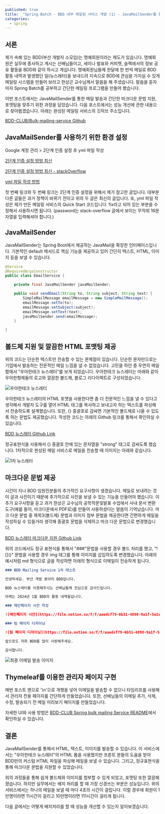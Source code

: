 ```yaml
---
published: true
title:  "Spring Batch - BDD 내부 메일링 서비스 개발 (1) - JavaMailSender를 통한 메일 발송과 마크다운 문법 지원, 메일 포맷팅"
categories:
  - spring
---
```


## 서론

제가 속해 있는 BDD(부산 개발자 소모임)는 명예회원이라는 제도가 있습니다. 명예회원은 실무에 종사하고 계시는 선배님들이고, 세미나 발표와 커피챗, 슬랙에서의 정보 공유 활동을 BDD와 같이 하시고 계십니다. 명예회원님들께 한달에 한 번씩 메일로 BDD 활동 내역과 발생했던 일(뉴스레터)을 보내드려 지속으로 BDD에 관심을 가지실 수 있게 메일링 시스템을 만들어 보라고 한상곤 교수님께서 말씀을 해 주셨습니다. 말씀을 듣자마자 Spring Batch를 공부하고 간단한 메일링 프로그램을 만들어 봤습니다. 

이번 포스트에서는 JavaMailSender를 통한 메일 발송과 간단한 마크다운 문법 지원, 포맷팅을 맞추기 위한 과정을 담았습니다. 다음 포스트에서는 성능 개선에 관한 내용으로 찾아뵙겠습니다. 아래는 완성된 메일링 서비스의 깃허브 주소입니다.

[BDD-CLUB/Bulk-mailing-service Github](https://github.com/BDD-CLUB/bulk-mailing-service)

## JavaMailSender를 사용하기 위한 환경 설정

Google 계정 관리 > 2단계 인증 설정 후 yml 파일 작성

[2단계 인증 설정 방법 최신](https://goodteacher.tistory.com/8)

[2단계 인증 설정 방법 최신 - stackOverflow](https://stackoverflow.com/questions/72930539/javax-mail-authenticationfailedexception-535-5-7-8-username-and-password-not-ac)

[yml 파일 작성 방법](https://github.com/BDD-CLUB/bulk-mailing-service#3-applicationyml-%ED%8C%8C%EC%9D%BC-%EC%B6%94%EA%B0%80)

첫 번째 링크와 두 번째 링크는 2단계 인증 설정을 위해서 제가 참고한 글입니다. 대부분 다른 글들은 과거 정책이 바뀌기 전이고 위의 두 글은 최신의 글입니다. 또, yml 파일 작성은 제가 만든 메일링 서비스의 Quick Start 코드입니다. fix라고 되어 있는 부분을 수정해서 사용하시면 됩니다. (password는 stack-overflow 글에서 보이는 무작위 16문자열을 입력해셔야 합니다.)

## JavaMailSender

JavaMailSender는 Spring Boot에서 제공하는 JavaMail을 확장한 인터페이스입니다. 기본적인 default 메서드로 핵심 기능을 제공하고 있어 간단히 텍스트, HTML, 이미지 등을 보낼 수 있습니다.

~~~java
@Service
@RequiredArgsConstructor
public class EmailService {

    private final JavaMailSender javaMailSender;

    public void sendEmail(String to, String subject, String text) {
        SimpleMailMessage emailMessage = new SimpleMailMessage();
        emailMessage.setTo(to);
        emailMessage.setSubject(subject);
        emailMessage.setText(text);
        javaMailSender.send(emailMessage);
    }

}
~~~

## 볼드체 지원 및 깔끔한 HTML 포맷팅 제공

위의 코드는 단순한 텍스트만 전송할 수 있는 문제점이 있습니다. 단순한 문자만으로는 기업에서 발송하는 전문적인 메일 느낌을 낼 수 없었습니다. 고민을 하던 중 우연히 메일함에서 "우아한테크 뉴스레터"를 보게 되었습니다. 우아한테크 뉴스레터는 아래와 같이 우아한형제들의 로고와 깔끔한 볼드체, 블로그 리다이렉트로 구성되었습니다.

![우아한테크 뉴스레터](https://github.com/02ggang9/02ggang9.github.io/blob/master/_posts/images/spring/batch/블로그글/우아한뉴스레터.png?raw=true)

우아한테크 뉴스레터의 HTML 포맷을 사용한다면 좀 더 전문적인 느낌을 낼 수 있다고 생각해서 개발자 도구를 열어 HTML 태그를 복사하고 보내고자 하는 텍스트를 파싱해서 전송하도록 설계했습니다. 또한, {} 중괄호로 감싸면 기본적인 볼드체로 나올 수 있도록 하는 문법도 제공했습니다. 작성한 코드는 아래의 Github 링크를 통해서 확인하실 수 있습니다.

[BDD 뉴스레터 Github Link](https://github.com/BDD-CLUB/bulk-mailing-service/blob/e1fa6e688f3462f7d000ad1394ac410383aa2a14/src/main/java/io/springbatch/springbatch/service/EmailService.java)

정규표현식을 사용해서 {} 중괄호 안에 있는 문자열을 "strong" 태그로 감싸도록 했습니다. 1차적으로 완성된 메일 서비스로 메일을 전송할 때 이미지는 아래와 같습니다.

![1차 뉴스레터](https://github.com/02ggang9/02ggang9.github.io/blob/master/_posts/images/spring/batch/블로그글/1차뉴스레터.png?raw=true)

## 마크다운 문법 제공

시간이 지나 BDD 임원진분들의 추가적인 요구사항이 생겼습니다. 메일로 보내려는 것이 글과 사진이기 때문에 추가적으로 사진을 보낼 수 있는 기능을 만들어야 했습니다. 이 추가 요구사항을 듣고 과거 한상곤 교수님의 공학작문및발표 수업에서 사내 문서 변환 도구(예를 들어, 마크다운에서 PDF로)를 만들어 사용하셨다는 말씀이 기억났습니다. 마크 다운 문법 중 제목3(볼드체) 문법과 이미지 첨부 문법을 제공한다면 간편하게 메일을 작성하실 수 있을거라 생각해 중괄호 문법을 삭제하고 마크 다운 문법으로 변경했습니다.

[BDD 뉴스레터 마크다운 지원 Github Link](https://github.com/BDD-CLUB/bulk-mailing-service/blob/f007ec659a4e149b3d9cfecb9b9eaeb3c449939d/src/main/java/io/springbatch/springbatch/bdd/email/entity/MdFormatConverter.java)

위의 코드에서도 정규 표현식을 통해서 "###"문법을 사용할 경우 볼드 처리를 했고, "\!\[\]\(\)" 문법을 사용할 경우 img 태그를 통해 이미지를 삽입하도록 변경했습니다. 아래의 예시처럼 md 형식으로 글을 작성하면 아래의 형식으로 이메일이 전송하게 됩니다.

~~~md
### BDD Mailing Service 1차 테스트

안녕하세요. 부산 개발 동아리 BDD입니다.

BDD 뉴스레터를 이용해주시는 선배님들께 진심으로 감사드립니다.

아래는 2024년 1월 BDD의 활동 내역들입니다.

### 메인페이지 시안 작성

![메인페이지 시안](https://file.notion.so/f/f/aaedcf79-6b31-4898-9a1f-5e2ad8ae925e/572fb2d5-3374-4e26-bd5f-65c17b11986f/%ED%94%84%EB%A6%AC%EC%A0%A0%ED%85%8C%EC%9D%B4%EC%85%9814.png?id=1f34b78c-5b64-4797-bb6c-6bd69eeeb0c1&table=block&spaceId=aaedcf79-6b31-4898-9a1f-5e2ad8ae925e&expirationTimestamp=1704960000000&signature=01l0U7nCxzkknY-KQ0rQabOsdH3HVhDu8e3lA1cBMGE&downloadName=%ED%94%84%EB%A6%AC%EC%A0%A0%ED%85%8C%EC%9D%B4%EC%85%9814.png)

### 팀 페이지 디자이닝

![팀 페이지 디자이닝](https://file.notion.so/f/f/aaedcf79-6b31-4898-9a1f-5e2ad8ae925e/e7925170-bd44-4099-8360-8a767d29c407/%ED%94%84%EB%A6%AC%EC%A0%A0%ED%85%8C%EC%9D%B4%EC%85%9813.png?id=7517ebbd-d7cb-4992-af1f-7f6e623257e3&table=block&spaceId=aaedcf79-6b31-4898-9a1f-5e2ad8ae925e&expirationTimestamp=1704960000000&signature=f0LAF0CeWRpJ7CEwgDg562kWvFzfIU0EiZjaVDVTkSY&downloadName=%ED%94%84%EB%A6%AC%EC%A0%A0%ED%85%8C%EC%9D%B4%EC%85%9813.png)

앞으로도 저희 BDD를 많이 사랑해주세요.

감사합니다.
~~~

![최종 이메일 발송 이미지](https://github.com/02ggang9/02ggang9.github.io/blob/master/_posts/images/bdd/mail/quickStart/step6.png?raw=true)

## Thymeleaf를 이용한 관리자 페이지 구현

매번 포스트 맨으로 '\n'으로 개행을 넣어 이메일을 발송할 수 없으니 타임리프를 사용해서 관리자 전용 페이지를 간단하게 만들었습니다. 또한, 선배님들의 이메일 추가, 삭제, 수정, 발송되기 전 메일 미리보기 페이지를 만들었습니다.

자세한 UI와 사용 방법은 [BDD-CLUB Spring bulk mailing Service README](https://github.com/BDD-CLUB/bulk-mailing-service)에서 확인하실 수 있습니다.

## 결론

JavaMailSender를 통해서 HTML, 텍스트, 이미지를 발송할 수 있습니다. 이 서비스에서는 "우아한테크 뉴스레터"의 HTML 폼을 사용했지만 프론트 분들의 도움을 받아 BDD만의 커스텀 HTML 파일을 파싱해 메일을 보낼 수 있습니다. 그리고, 정규표현식을 통해 마크다운 문법을 지원할 수 있었습니다.

위의 과정들을 통해 쉽게 볼드체와 이미지를 첨부할 수 있게 되었고, 포맷팅 또한 깔끔해졌습니다. 하지만 실무에서는 배치 처리를 할 때 가장 신경쓰는 부분은 성능입니다. 위의 서비스에서는 하나의 메일을 보낼 때 마다 4초의 시간이 걸립니다. 이럴 경우에 회원이 1만명이라면 11시간이 걸리고 10만명이라면 111시간이 걸리게 됩니다.

다음 글에서는 어떻게 배치처리를 할 때 성능을 개선할 수 있는지 알아보겠습니다.
